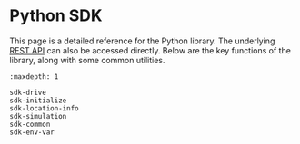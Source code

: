 # Python SDK

This page is a detailed reference for the Python library. The underlying [REST API](https://app.swaggerhub.com/apis-docs/swaggerhub59/Inverted-AI/0.0.2) can also be
accessed directly. Below are the key functions of the library, along with some common utilities.


```{toctree}
:maxdepth: 1

sdk-drive
sdk-initialize
sdk-location-info
sdk-simulation
sdk-common
sdk-env-var
```



